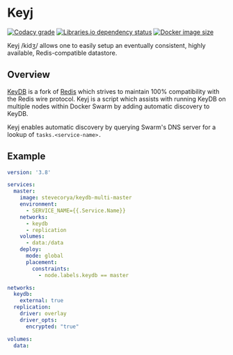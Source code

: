 # Keyj

[![Codacy grade](https://img.shields.io/codacy/grade/62ddb4351baf4fff8c0aec3c9d71d969?style=flat-square)](https://app.codacy.com/gh/stevecorya/keyj/dashboard)
[![Libraries.io dependency status](https://img.shields.io/librariesio/github/stevecorya/keyj?style=flat-square)](https://libraries.io/github/stevecorya/keyj)
[![Docker image size](https://img.shields.io/docker/image-size/stevecorya/keyj?style=flat-square)](https://hub.docker.com/r/stevecorya/keyj)

Keyj /kidʒ/ allows one to easily setup an eventually consistent, highly available, Redis-compatible datastore.

## Overview
[KeyDB](https://keydb.dev/) is a fork of [Redis](https://redis.io/) which strives to maintain 100% compatibility with the Redis wire protocol. Keyj is a script which assists with running KeyDB on multiple nodes within Docker Swarm by adding automatic discovery to KeyDB.

Keyj enables automatic discovery by querying Swarm's DNS server for a lookup of ```tasks.<service-name>.``` 

## Example
```yaml
version: '3.8'

services:
  master: 
    image: stevecorya/keydb-multi-master
    environment:
      - SERVICE_NAME={{.Service.Name}}  
    networks:
      - keydb
      - replication
    volumes:
      - data:/data
    deploy:
      mode: global
      placement:
        constraints:
          - node.labels.keydb == master

networks:
  keydb:
    external: true
  replication:
    driver: overlay
    driver_opts:
      encrypted: "true"

volumes:
  data:
```
